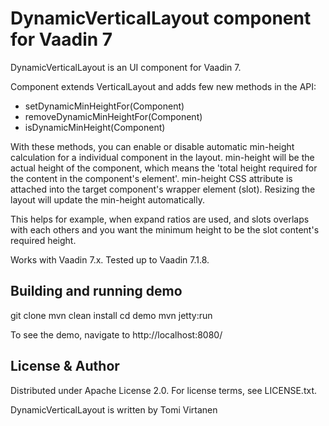 # DynamicVerticalLayout component for Vaadin 7

DynamicVerticalLayout is an UI component for Vaadin 7.

Component extends VerticalLayout and adds few new methods in the API:
* setDynamicMinHeightFor(Component)
* removeDynamicMinHeightFor(Component)
* isDynamicMinHeight(Component)

With these methods, you can enable or disable automatic min-height calculation for a individual component 
in the layout. min-height will be the actual height of the component, which means the 'total height 
required for the content in the component's element'. min-height CSS attribute is attached into the 
target component's wrapper element (slot). Resizing the layout will update the min-height automatically.

This helps for example, when expand ratios are used, and slots overlaps with each others and you want the 
minimum height to be the slot content's required height.

Works with Vaadin 7.x. Tested up to Vaadin 7.1.8.

 
## Building and running demo

git clone <url of the DynamicVerticalLayout repository>
mvn clean install
cd demo
mvn jetty:run

To see the demo, navigate to http://localhost:8080/



## License & Author

Distributed under Apache License 2.0. For license terms, see LICENSE.txt.

DynamicVerticalLayout is written by Tomi Virtanen